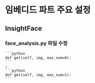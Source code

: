 # 임베디드 파트 주요 설정

## InsightFace

### face_analysis.py 파일 수정

    ```python
    def get(self, img, max_num=0):
    ```
    ↓
    ```python
    def get(self, img, max_num=1):
    ```
